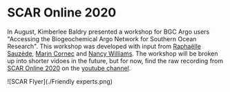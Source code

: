 # SCAR Online 2020
In August, Kimberlee Baldry presented a workshop for BGC Argo users "Accessing the Biogeochemical Argo Network for Southern Ocean Research". This workshop was developed with input from [Raphaëlle Sauzède](https://www.researchgate.net/profile/Raphaelle_Sauzede), [Marin Cornec](https://www.researchgate.net/profile/Marin_Cornec) and [Nancy Williams](https://www.researchgate.net/profile/Nancy_Williams9). The workshop will be broken up into shorter vidoes in the future, but for now, find the raw recording from [SCAR Online 2020](https://www.scar2020.org/) on the [youtube channel](https://youtu.be/HKZ0owuc1zo).

![SCAR Flyer](./Friendly experts.png)
